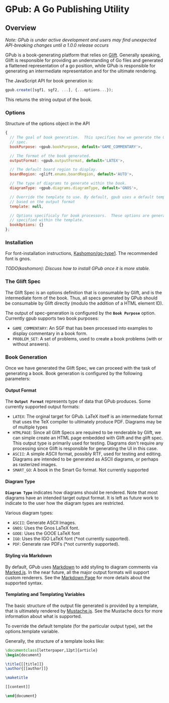 # GPub: A Go Publishing Utility

## Overview

_Note: GPub is under active development and users may find unexpected API-breaking
changes until a 1.0.0 release occurs_

GPub is a book-generating platform that relies on [Glift](www.gliftgo.com).
Generally speaking, Glift is responsible for providing an understanding of Go
files and generated a flattened representation of a go position, while GPub is
responsible for generating an intermediate representation and for the ultimate
rendering.

The JavaScript API for book generation is:

```javascript
gpub.create([sgf1, sgf2, ...], {...options...});
```

This returns the string output of the book.

### Options

Structure of the options object in the API

```javascript
{
  // The goal of book generation.  This specifies how we generate the Glift
  // spec.
  bookPurpose: <gpub.bookPurpose, default='GAME_COMMENTARY'>,

  // The format of the book generated.
  outputFormat: <gpub.outputFormat, default='LATEX'>,

  // The default board region to display.
  boardRegion: <glift.enums.boardRegion, default='AUTO'>,

  // The type of diagrams to generate within the book.
  diagramType: <gpub.diagrams.diagramType, default='GNOS'>,

  // Override the template to use. By default, gpub uses a default template
  // based on the output format
  template: null,

  // Options specificaly for book processors.  These options are generally
  // specified within the template.
  bookOptions: {}
};
```

### Installation

For font-installation instructions, [Kashomon/go-type1](www.github.com/Kashomon/go-type1). The recommended font is gnos.

_TODO(kashomon): Discuss how to install GPub once it is more stable._

### The Glift Spec

The Glift Spec is an options definition that is consumable by Glift, and is the
intermediate form of the book. Thus, all specs generated by GPub should be
consumable by Glift directly (modulo the addition of a HTML element ID).

The output of spec-generation is configured by the __`Book Purpose`__ option.
Currently gpub supports two book purposes:

  * `GAME_COMMENTARY`: An SGF that has been processed into examples to display commentary in a book form.
  * `PROBLEM_SET`: A set of problems, used to create a book problems (with or without answers).

###  Book Generation

Once we have generated the Glift Spec, we can proceed with the task of generating a book.   Book generation is configured by the following parameters:

#### Output Format

The __`Output Format`__ represents type of data that GPub produces.  Some currently supported output formats:

  * `LATEX`: The orginal target for GPub. LaTeX itself is an intermediate
    format that uses the TeX compiler to ultimately produce PDF. Diagrams may
    be of multiple types
  * `HTMLPAGE`: Since all Glift Specs are required to be renderable by Glift, we
    can simple create an HTML page embedded with Glift and the glift spec. This
    output type is primarily used for testing. Diagrams don't require any
    processing since Glift is responsible for generating the UI in this case.
  * `ASCII`: A simple ASCII format, possibly RTF, used for testing and editing.
    Diagrams are intended to be generated as ASCII diagrams, or perhaps as
    rasterized images.
  * `SMART_GO`: A book in the Smart Go format. Not currently supported

#### Diagram Type
__`Diagram Type`__ indicates how diagrams should be rendered. Note that most diagrams
have an intended target output format. It is left as future work to indicate to
the user how the diagram types are restricted.

Various diagram types:

  * `ASCII`: Generate ASCII Images.
  * `GNOS`: Uses the Gnos LaTeX font.
  * `GOOE`: Uses the GOOE LaTeX font
  * `IGO`: Uses the IGO LaTeX font (\*not currently supported).
  * `PDF`: Generate raw PDFs (\*not currently supported).

#### Styling via Markdown
By default, GPub uses
[Markdown](http://daringfireball.net/projects/markdown/syntax) to add styling to
diagram comments via [Marked.js](https://github.com/chjj/marked). In the near
future, all the major output formats will support
custom renderers. See the [Markdown Page](http://daringfireball.net/projects/markdown/syntax)
for more details about the supported syntax.

#### Templating and Templating Variables
The basic structure of the output file generated is provided by a template, that
is ultimately rendered by [Mustache.js](https://github.com/janl/mustache.js/).
See the Mustache docs for more information about what is supported.

To override the default template (for the particular output type), set the
options.template variable.

Generally, the structure of a template looks like:

```latex
\documentclass[letterpaper,12pt]{article}
\begin{document}

\title{[[title]]}
\author{[[author]]}

\maketitle

[[content]]

\end{document}
```

